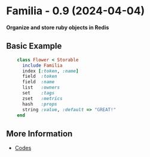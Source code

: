 # Familia - 0.9 (2024-04-04)

**Organize and store ruby objects in Redis**


## Basic Example

```ruby
    class Flower < Storable
      include Familia
      index [:token, :name]
      field  :token
      field  :name
      list   :owners
      set    :tags
      zset   :metrics
      hash   :props
      string :value, :default => "GREAT!"
    end
```

## More Information

* [Codes](https://github.com/delano/familia)

